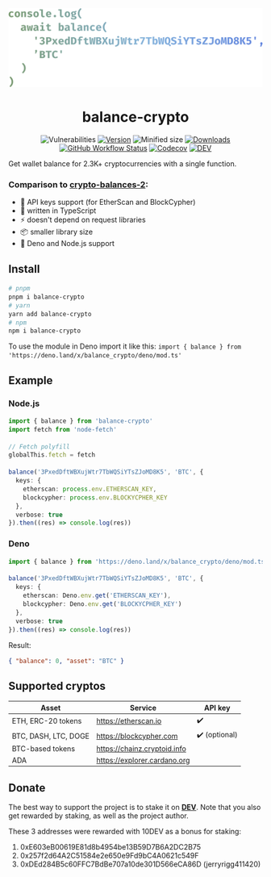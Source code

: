 ![](logo.svg)

<div align="center">
  
# balance-crypto

![Vulnerabilities][vulns-badge-url]
[![Version][v-badge-url]][npm-url]
![Minified size][size-badge-url] [![Downloads][dl-badge-url]][npm-url] [![GitHub Workflow Status][gh-actions-img]][github-actions] [![Codecov][cov-badge-url]][cov-url] [![DEV](https://badge.devprotocol.xyz/0xB6927E8c58fF0dAf9446F52fc499B2f78eB811A3)](https://stakes.social/0xB6927E8c58fF0dAf9446F52fc499B2f78eB811A3)
  
</div>



Get wallet balance for 2.3K+ cryptocurrencies with a single function.

### Comparison to [crypto-balances-2](https://github.com/danielheyman/crypto-balances):

- 🔐 API keys support (for EtherScan and BlockCypher)
- 💙 written in TypeScript
- ⚡ doesn't depend on request libraries
- 📦 smaller library size
- 🦕 Deno and Node.js support

## Install

```sh
# pnpm
pnpm i balance-crypto
# yarn
yarn add balance-crypto
# npm
npm i balance-crypto
```

To use the module in Deno import it like this: `import { balance } from 'https://deno.land/x/balance_crypto/deno/mod.ts'`

## Example

### Node.js

```ts
import { balance } from 'balance-crypto'
import fetch from 'node-fetch'

// Fetch polyfill
globalThis.fetch = fetch

balance('3PxedDftWBXujWtr7TbWQSiYTsZJoMD8K5', 'BTC', {
  keys: {
    etherscan: process.env.ETHERSCAN_KEY,
    blockcypher: process.env.BLOCKYCPHER_KEY
  },
  verbose: true
}).then((res) => console.log(res))
```

### Deno

```ts
import { balance } from 'https://deno.land/x/balance_crypto/deno/mod.ts'

balance('3PxedDftWBXujWtr7TbWQSiYTsZJoMD8K5', 'BTC', {
  keys: {
    etherscan: Deno.env.get('ETHERSCAN_KEY'),
    blockcypher: Deno.env.get('BLOCKYCPHER_KEY')
  },
  verbose: true
}).then((res) => console.log(res))
```

Result:

```json
{ "balance": 0, "asset": "BTC" }
```

## Supported cryptos

| Asset                | Service                      | API key       |
| -------------------- | ---------------------------- | ------------- |
| ETH, ERC-20 tokens   | https://etherscan.io         | ✔️            |
| BTC, DASH, LTC, DOGE | https://blockcypher.com      | ✔️ (optional) |
| BTC-based tokens     | https://chainz.cryptoid.info |               |
| ADA                  | https://explorer.cardano.org |               |

## Donate

The best way to support the project is to stake it on [**DEV**](https://stakes.social/0xB6927E8c58fF0dAf9446F52fc499B2f78eB811A3). Note that you also get rewarded by staking, as well as the project author.

These 3 addresses were rewarded with 10DEV as a bonus for staking:

1. 0xE603eB00619E81d8b4954be13B59D7B6A2DC2B75
2. 0x257f2d64A2C51584e2e650e9Fd9bC4A0621c549F
3. 0xDEd284B5c60FFC7BdBe707a10de301D566eCA86D (jerryrigg411420)

[vulns-badge-url]: https://img.shields.io/snyk/vulnerabilities/npm/balance-crypto.svg?style=flat-square
[v-badge-url]: https://img.shields.io/npm/v/balance-crypto.svg?style=flat-square
[npm-url]: https://www.npmjs.com/package/balance-crypto
[size-badge-url]: https://img.shields.io/bundlephobia/min/balance-crypto.svg?style=flat-square
[cov-badge-url]: https://img.shields.io/codecov/c/gh/talentlessguy/balance-crypto?style=flat-square
[cov-url]: https://codecov.io/gh/talentlessguy/balance-crypto
[dl-badge-url]: https://img.shields.io/npm/dt/balance-crypto?style=flat-square
[github-actions]: https://github.com/talentlessguy/balance-crypto/actions
[gh-actions-img]: https://img.shields.io/github/workflow/status/talentlessguy/tinyhttp/CI?style=flat-square
